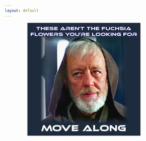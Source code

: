 ```yaml
---
layout: default
---
```


<img src="/assets/images/obi.jpg"
     alt="These aren't the Fuchsia flowers you're looking for....move along"
     title="These aren't the Fuchsia flowers you're looking for....move along"
     style="display: block; margin-left: auto; margin-right: auto;">